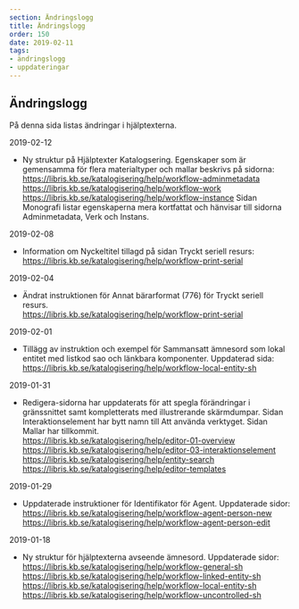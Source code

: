 ```yaml
---
section: Ändringslogg
title: Ändringslogg
order: 150
date: 2019-02-11
tags:
- ändringslogg
- uppdateringar
---
```


## Ändringslogg

På denna sida listas ändringar i hjälptexterna. 

2019-02-12
* Ny struktur på Hjälptexter Katalogsering. Egenskaper som är gemensamma för flera materialtyper och mallar beskrivs på sidorna:
<br>https://libris.kb.se/katalogisering/help/workflow-adminmetadata
<br>https://libris.kb.se/katalogisering/help/workflow-work
<br>https://libris.kb.se/katalogisering/help/workflow-instance
Sidan Monografi listar egenskaperna mera kortfattat och hänvisar till sidorna Adminmetadata, Verk och Instans.

2019-02-08
* Information om Nyckeltitel tillagd på sidan Tryckt seriell resurs:
<br>https://libris.kb.se/katalogisering/help/workflow-print-serial 

2019-02-04
* Ändrat instruktionen för Annat bärarformat (776) för Tryckt seriell resurs.
<br>https://libris.kb.se/katalogisering/help/workflow-print-serial 

2019-02-01
* Tillägg av instruktion och exempel för Sammansatt ämnesord som lokal entitet med listkod sao och länkbara komponenter. Uppdaterad sida:
<br>https://libris.kb.se/katalogisering/help/workflow-local-entity-sh

2019-01-31
* Redigera-sidorna har uppdaterats för att spegla förändringar i gränssnittet samt kompletterats med illustrerande skärmdumpar. Sidan Interaktionselement har bytt namn till Att använda verktyget. Sidan Mallar har tillkommit.
<br>https://libris.kb.se/katalogisering/help/editor-01-overview
<br>https://libris.kb.se/katalogisering/help/editor-03-interaktionselement
<br>https://libris.kb.se/katalogisering/help/entity-search
<br>https://libris.kb.se/katalogisering/help/editor-templates

2019-01-29
* Uppdaterade instruktioner för Identifikator för Agent. Uppdaterade sidor:
</br>https://libris.kb.se/katalogisering/help/workflow-agent-person-new
</br>https://libris.kb.se/katalogisering/help/workflow-agent-person-edit

2019-01-18
* Ny struktur för hjälptexterna avseende ämnesord. Uppdaterade sidor: 
</br>https://libris.kb.se/katalogisering/help/workflow-general-sh 
</br>https://libris.kb.se/katalogisering/help/workflow-linked-entity-sh 
</br>https://libris.kb.se/katalogisering/help/workflow-local-entity-sh 
</br>https://libris.kb.se/katalogisering/help/workflow-uncontrolled-sh

